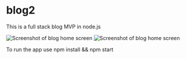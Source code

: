 # blog2

This is a full stack blog MVP in node.js

![Screenshot of blog home screen](https://github.com/JeffCODEblum/blog2/blog1.png)
![Screenshot of blog home screen](https://github.com/JeffCODEblum/blog2/blog2.png)

To run the app use npm install && npm start
